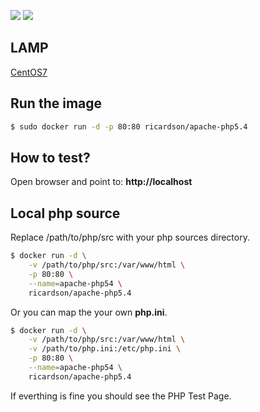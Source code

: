 [![](https://images.microbadger.com/badges/image/ricardson/apache-php5.4.svg)](https://microbadger.com/images/ricardson/apache-php5.4 "Get your own image badge on microbadger.com")
[![](https://images.microbadger.com/badges/version/ricardson/apache-php5.4.svg)](https://microbadger.com/images/ricardson/apache-php5.4 "Get your own version badge on microbadger.com")

## LAMP

[CentOS7](https://www.centos.org)


## Run the image


```sh
$ sudo docker run -d -p 80:80 ricardson/apache-php5.4
```

## How to test?


Open browser and point to: **http://localhost**

## Local php source

Replace /path/to/php/src with your php sources directory.

```sh
$ docker run -d \
    -v /path/to/php/src:/var/www/html \
    -p 80:80 \
    --name=apache-php54 \
    ricardson/apache-php5.4
```

Or you can map the your own **php.ini**.


```sh
$ docker run -d \
    -v /path/to/php/src:/var/www/html \
    -v /path/to/php.ini:/etc/php.ini \
    -p 80:80 \
    --name=apache-php54 \
    ricardson/apache-php5.4
```

If everthing is fine you should see the PHP Test Page.
